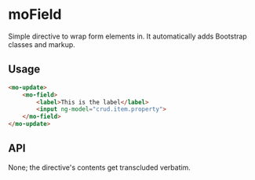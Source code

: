 # moField
Simple directive to wrap form elements in. It automatically adds Bootstrap
classes and markup.

## Usage
```html
<mo-update>
    <mo-field>
        <label>This is the label</label>
        <input ng-model="crud.item.property">
    </mo-field>
</mo-update>
```

## API
None; the directive's contents get transcluded verbatim.
    
